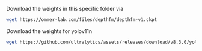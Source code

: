 Download the weights in this specific folder via


```bash
wget https://ommer-lab.com/files/depthfm/depthfm-v1.ckpt
```
Download the weights for yolov11n
```bash
wget https://github.com/ultralytics/assets/releases/download/v8.3.0/yolo11n.pt
```
